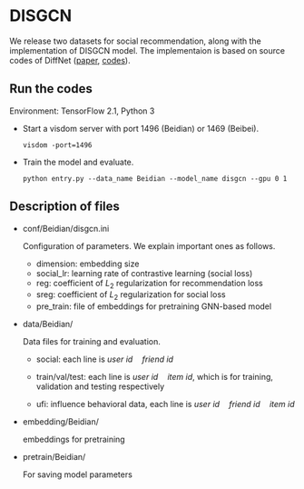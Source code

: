 # DISGCN
We release two datasets for social recommendation, along with the implementation of DISGCN model. The implementaion is based on source codes of DiffNet ([paper](https://arxiv.org/abs/2002.00844), [codes](https://github.com/PeiJieSun/diffnet)).

## Run the codes
Environment: TensorFlow 2.1, Python 3
- Start a visdom server with port 1496 (Beidian) or 1469 (Beibei).
    ```
    visdom -port=1496
    ```
- Train the model and evaluate.
    ```
    python entry.py --data_name Beidian --model_name disgcn --gpu 0 1
    ```

## Description of files
- conf/Beidian/disgcn.ini

    Configuration of parameters. We explain important ones as follows.
    
    - dimension: embedding size
    - social_lr: learning rate of contrastive learning (social loss)
    - reg: coefficient of $L_2$ regularization for recommendation loss
    - sreg: coefficient of $L_2$ regularization for social loss
    - pre_train: file of embeddings for pretraining GNN-based model

- data/Beidian/

    Data files for training and evaluation.

    - social: each line is $user~id\quad friend~id$

    - train/val/test: each line is $user~id\quad item~id$, which is for training, validation and testing respectively

    - ufi: influence behavioral data, each line is $user~id\quad friend~id\quad item~id$

- embedding/Beidian/

    embeddings for pretraining

- pretrain/Beidian/

    For saving model parameters
